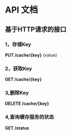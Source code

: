 # API 文档

## 基于HTTP请求的接口

### 1，存储Key

**PUT /cache/{key}**
{value}
### 2，获取Key
**GET /cache/{key}**

### 3,删除Key
**DELETE /cache/{key}**

### 4,查询缓存服务的状态
**GET /status**
